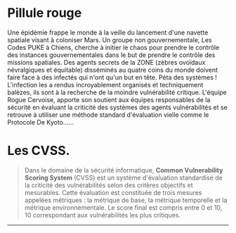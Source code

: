 # Pillule rouge
Une épidémie frappe le monde à la veille du lancement d'une navette spatiale visant à coloniser Mars. Un groupe non gouvernementale, Les Codes PUKE à Chiens, cherche à initier le chaos pour prendre le contrôle des instances gouvernementales dans le but de prendre le contrôle des missions spatiales. Des agents secrets de la ZONE (zèbres ovoïdaux névralgiques et équitable) disséminés au quatre coins du monde doivent faire face à des infectés qui n'ont qu'un but en tête. Péta des systèmes ! L'infection les a rendus incroyablement organisés et techniquement balèzes, ils sont à la recherche de la moindre vulnérabilité critique. L'équipe Rogue Cervoise, apporte son soutient aux équipes responsables de la sécurité en évaluant la criticité des systèmes des agents vulnérabilités et se retrouve à utiliser une méthode standard d'évaluation vielle comme le Protocole De Kyoto......
# Les CVSS.
>Dans le domaine de la sécurité informatique, **Common Vulnerability Scoring System** (CVSS) est un système d'évaluation standardisé de la criticité des vulnérabilités selon des critères objectifs et mesurables. Cette évaluation est constituée de trois mesures appelées métriques : la métrique de base, la métrique temporelle et la métrique environnementale. Le score final est compris entre 0 et 10, 10 correspondant aux vulnérabilités les plus critiques.
---